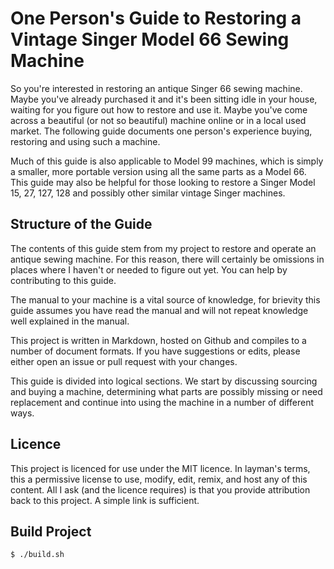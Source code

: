 # One Person's Guide to Restoring a Vintage Singer Model 66 Sewing Machine

So you're interested in restoring an antique Singer 66 sewing machine. Maybe you've already purchased it and it's been sitting idle in your house, waiting for you figure out how to restore and use it.  Maybe you've come across a beautiful (or not so beautiful) machine online or in a local used market. The following guide documents one person's experience buying, restoring and using such a machine.

Much of this guide is also applicable to Model 99 machines, which is simply a smaller, more portable version using all the same parts as a Model 66. This guide may also be helpful for those looking to restore a Singer Model 15, 27, 127, 128 and possibly other similar vintage Singer machines.

## Structure of the Guide

The contents of this guide stem from my project to restore and operate an antique sewing machine. For this reason, there will certainly be omissions in places where I haven't or needed to figure out yet.  You can help by contributing to this guide.

The manual to your machine is a vital source of knowledge, for brievity this guide assumes you have read the manual and will not repeat knowledge well explained in the manual.

This project is written in Markdown, hosted on Github and compiles to a number of document formats. If you have suggestions or edits, please either open an issue or pull request with your changes.

This guide is divided into logical sections. We start by discussing sourcing and buying a machine, determining what parts are possibly missing or need replacement and continue into using the machine in a number of different ways.

## Licence

This project is licenced for use under the MIT licence. In layman's terms, this a permissive license to use, modify, edit, remix, and host any of this content. All I ask (and the licence requires) is that you provide attribution back to this project. A simple link is sufficient.

## Build Project

```shell
$ ./build.sh
```